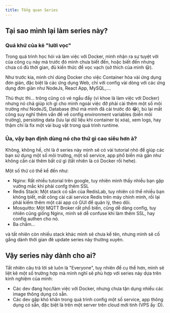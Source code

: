 ```yaml
---
title: Tổng quan Series
---
```


## Tại sao mình lại làm series này?

### Quá khứ của kẻ "lười vọc"

Trong quá trình học hỏi và làm việc với Docker, mình nhận ra sự tuyệt vời của công cụ này mà trước đó mình chưa biết đến, hoặc biết đến nhưng chưa có đủ thời gian, đủ kiến thức để vọc vạch (sở thích của mình 😃).

Như trước kia, mình chỉ dùng Docker cho việc Container hóa vài ứng dụng đơn giản, đặc biệt là các ứng dụng Web, chỉ với config vài dòng với các ứng dụng đơn giản như NodeJs, React App, MySQL,....

Thú thực thì... trông cũng có vẻ ngầu đấy (vì khoe là làm việc với Docker) nhưng nó chả giúp ích gì cho mình ngoài việc đỡ phải cài thêm một số môi trường như NodeJS, Database (thứ mà mình đã cài trước đó 😂), bù lại mất công suy nghĩ thêm vấn đề về config environment variables (biến môi trường), persisting data (lưu lại dữ liệu khi container bị xóa), xem logs, hay thậm chí là fix một vài bug vặt trong quá trình runtime.

### Ủa, vậy bạn định dùng nó cho thứ gì cao siêu hơn à?

Không, không hề, chỉ là ở series này mình sẽ có vài tutorial nhỏ để giúp các bạn sử dụng một số môi trường, một số service, app phổ biến mà gần như không cần cài thêm bất cứ gì (tất nhiên là có Docker rồi hehe).

Một số thứ có thể kể đến như:

- Nginx: Rất nhiều tutorial trên google, tuy nhiên mình thấy nhiều bạn gặp vướng mắc khi phải confg thêm SSL
- Redis Stack: Một stack có sẵn của RedisLab, tuy nhiên có thể nhiều bạn không biết, mất công cài cái service Redis trên máy chính mình, rồi lại phải kiếm thêm một cái app có GUI để quản lý, theo dõi.
- Mosquitto: Một MQTT Broker rất phổ biến, cũng dễ dàng config, tuy nhiên cũng giống Nginx, mình sẽ dễ confuse khi làm thêm SSL, hay config authen cho nó.
- Ba chấm...

và tất nhiên còn nhiều stack khác mình sẽ chưa kể tên, nhưng mình sẽ cố gắng dành thời gian đê update series này thường xuyên.

## Vậy series này dành cho ai?

Tất nhiên câu trả lời sẽ luôn là "Everyone", tuy nhiên để cụ thể hơn, mình sẽ liệt kê một số trường hợp mà mình nghĩ sẽ phù hợp với series này dựa trên kinh nghiệm của mình:

- Các dev đang học/làm việc với Docker, nhưng chưa tận dụng nhiều các image thông dụng có sẵn.
- Các dev gặp khó khăn trong quá trình config một số service, app thông dụng có sẵn, đặc biệt là trên một server trên cloud mới tinh (VPS ấy :D).
